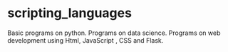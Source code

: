 # scripting_languages

Basic programs on python.
Programs on data science.
Programs on web development using Html, JavaScript , CSS and Flask.
